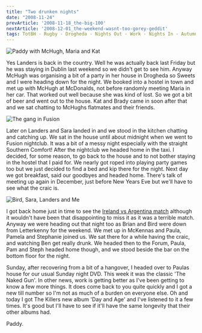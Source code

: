 ```yaml
---
title: "Two drunken nights"
date: "2008-11-24"
prevArticle: '2008-11-18_the-big-100'
nextArticle: '2008-12-01_the-weekend-wasnt-too-gorey-geddit'
tags: TotBH - Rugby - Drogheda - Nights Out - Work - Nights In - Autumn Internationals
---
```

![Paddy with McHugh, Maria and Kat](/images/PB210170.JPG "I decide to take a little lie down.")

Yes Landers is back in the country. Well he was actually back last Friday but he was staying in Dublin last weekend so we didn't get to see him. Anyway McHugh was organising a bit of a party in her house in Drogheda so Sweets and I were heading down for the night. We booked into a hostel in town and met up with McHugh at McDonalds, not before randomly meeting Maria in her car. That worked out well because she was kind of lost. So we got a bit of beer and went out to the house. Kat and Brady came in soon after that and we sat chatting to McHughs flatmates and their friends.

![The gang in Fusion](/images/PB220230.JPG "The gang in Fusion")

Later on Landers and Sara landed in and we stood in the kitchen chatting and catching up. We sat in the house until about midnight when we went to Fusion nightclub. It was a bit of a messy night especially with the straight Southern Comfort! After the nightclub we headed home in the taxi. I decided, for some reason, to go back to the house and to not bother staying in the hostel that I paid for. We nearly got roped into playing party games too but we just decided to find a bed and kip there for the night. Next day we got breakfast, said our goodbyes and headed home. There's talk of meeting up again in December, just before New Years Eve but we'll have to see what the craic is.

![Bird, Sara, Landers and Me](/images/PB230254.JPG "Yea! Get on down in the fantastic Forum!")

I got back home just in time to see the [Ireland vs Argentina match](http://www.rte.ie/sport/rugby/2008/1122/ireland_argentina.html) although it wouldn't have been that disappointing to miss it as it was a terrible match. Anyway we were heading out that night too as Brian and Bird were down from Letterkenny for the weekend. We met up in McKennas and Paula, Pamela and Stephanie joined us. We sat there for a while having the craic, and watching Ben get really drunk. We headed then to the Forum, Paula, Pam and Steph headed home though, and we stood beside the bar on the bottom floor for the night.

Sunday, after recovering from a bit of a hangover, I headed over to Paulas house for our usual Sunday night DVD. This week it was the classic 'The Naked Gun'. In other news, work is getting better as I've been getting to know a few more things. It does come back to you quite quickly and I got a new till number so I'm not as much of a burden on everyone else. Oh and today I got The Killers new album 'Day and Age' and I've listened to it a few times. It's good but I'll have to see if it'll have the same longevity that their other albums had.

Paddy.